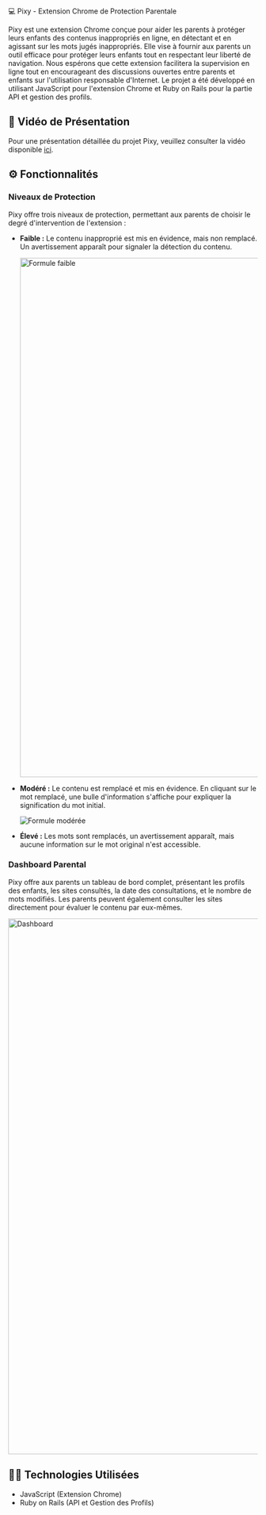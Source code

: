 💻 Pixy - Extension Chrome de Protection Parentale

Pixy est une extension Chrome conçue pour aider les parents à protéger leurs enfants des contenus inappropriés en ligne, en détectant et en agissant sur les mots jugés inappropriés. Elle vise à fournir aux parents un outil efficace pour protéger leurs enfants tout en respectant leur liberté de navigation. Nous espérons que cette extension facilitera la supervision en ligne tout en encourageant des discussions ouvertes entre parents et enfants sur l'utilisation responsable d'Internet.
Le projet a été développé en utilisant JavaScript pour l'extension Chrome et Ruby on Rails pour la partie API et gestion des profils. 

## 🎥 Vidéo de Présentation

Pour une présentation détaillée du projet Pixy, veuillez consulter la vidéo disponible [ici](https://www.youtube.com/watch?app=desktop&v=ulklbrgElrQ&fbclid=IwAR3h6Pz2NpQR1WPMskCQMCkZhjEXm48WsiNYi8lHsIDfcRVHoZU53FvSVKc).

## ⚙️ Fonctionnalités

### Niveaux de Protection

Pixy offre trois niveaux de protection, permettant aux parents de choisir le degré d'intervention de l'extension :

- **Faible :** Le contenu inapproprié est mis en évidence, mais non remplacé. Un avertissement apparaît pour signaler la détection du contenu.
  
  <img width="1047" alt="Formule faible" src="https://github.com/MendosDV/rails-pixy/assets/130302103/005dee55-f296-4725-9dee-16f27c322744">

- **Modéré :** Le contenu est remplacé et mis en évidence. En cliquant sur le mot remplacé, une bulle d'information s'affiche pour expliquer la signification du mot initial.
  
  ![Formule modérée](https://github.com/MendosDV/rails-pixy/assets/130302103/90123a17-a899-4bf1-b2ab-f19c564b86c5)

- **Élevé :** Les mots sont remplacés, un avertissement apparaît, mais aucune information sur le mot original n'est accessible.

### Dashboard Parental

Pixy offre aux parents un tableau de bord complet, présentant les profils des enfants, les sites consultés, la date des consultations, et le nombre de mots modifiés. Les parents peuvent également consulter les sites directement pour évaluer le contenu par eux-mêmes.

<img width="1080" alt="Dashboard" src="https://github.com/MendosDV/rails-pixy/assets/130302103/7a251fe7-2f16-4098-9552-5028a96ff635">

## 👨‍💻 Technologies Utilisées

- JavaScript (Extension Chrome)
- Ruby on Rails (API et Gestion des Profils)
